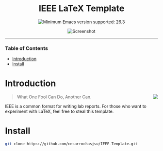 
 <div align="center">

# IEEE LaTeX Template

![Minimum Emacs version supported: 26.3
](https://img.shields.io/badge/Supports-Emacs_26.3+-blueviolet.svg?style=flat-square&logo=GNU%20Emacs&logoColor=white)

![Screenshot](https://cesarrochasjsu.github.io/images/main.png)

</div>

---

### Table of Contents
- [Introduction](#introduction)
- [Install](#install)


# Introduction

<a href="http://ultravioletbat.deviantart.com/art/Yay-Evil-111710573">
  <img src="https://raw.githubusercontent.com/hlissner/doom-emacs/screenshots/cacochan.png" align="right" />
</a>

> What One Fool Can Do, Another Can. 

IEEE is a common format for writing lab reports. For those who want to experiment with LaTeX, feel free to steal this template. 

# Install
``` sh
git clone https://github.com/cesarrochasjsu/IEEE-Template.git
```
